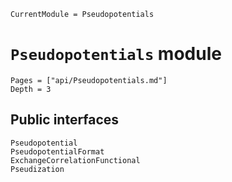 ```@meta
CurrentModule = Pseudopotentials
```

# `Pseudopotentials` module

```@contents
Pages = ["api/Pseudopotentials.md"]
Depth = 3
```

## Public interfaces

```@docs
Pseudopotential
PseudopotentialFormat
ExchangeCorrelationFunctional
Pseudization
```
